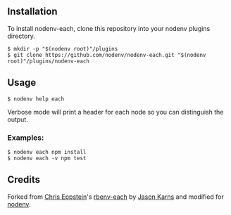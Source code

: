 ## Installation

To install nodenv-each, clone this repository into your nodenv plugins directory.

```
$ mkdir -p "$(nodenv root)"/plugins
$ git clone https://github.com/nodenv/nodenv-each.git "$(nodenv root)"/plugins/nodenv-each
```

## Usage

```
$ nodenv help each
```

Verbose mode will print a header for each node so you can distinguish
the output.

### Examples:

```
$ nodenv each npm install
$ nodenv each -v npm test
```

## Credits

Forked from [Chris Eppstein][chriseppstein]'s [rbenv-each][] by [Jason Karns][jasonkarns] and modified for [nodenv][].

[chriseppstein]: https://github.com/chriseppstein
[rbenv-each]: https://github.com/rbenv/rbenv-each
[jasonkarns]: https://github.com/jasonkarns
[nodenv]: https://github.com/nodenv/nodenv
